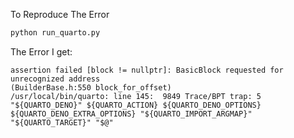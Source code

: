 To Reproduce The Error

```bash
python run_quarto.py
```

The Error I get:

```
assertion failed [block != nullptr]: BasicBlock requested for unrecognized address
(BuilderBase.h:550 block_for_offset)
/usr/local/bin/quarto: line 145:  9849 Trace/BPT trap: 5       "${QUARTO_DENO}" ${QUARTO_ACTION} ${QUARTO_DENO_OPTIONS} ${QUARTO_DENO_EXTRA_OPTIONS} "${QUARTO_IMPORT_ARGMAP}" "${QUARTO_TARGET}" "$@"
```